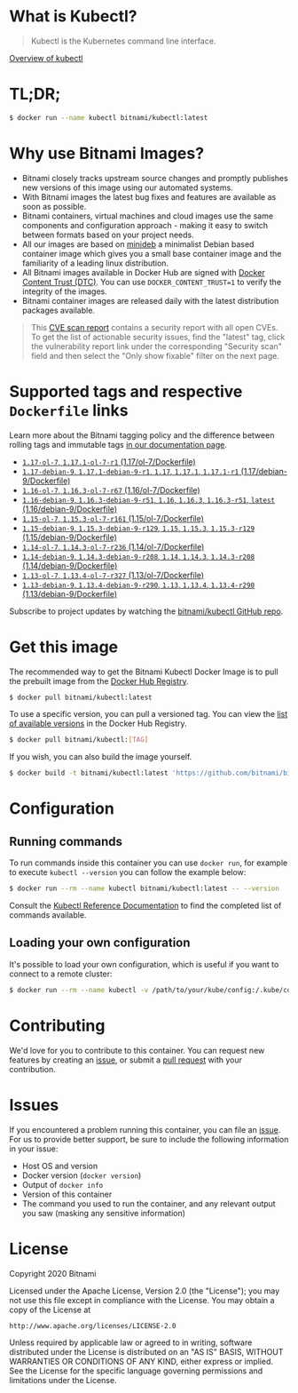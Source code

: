
# What is Kubectl?

> Kubectl is the Kubernetes command line interface.

[Overview of kubectl](https://kubernetes.io/docs/reference/kubectl/overview/)

# TL;DR;

```bash
$ docker run --name kubectl bitnami/kubectl:latest
```

# Why use Bitnami Images?

* Bitnami closely tracks upstream source changes and promptly publishes new versions of this image using our automated systems.
* With Bitnami images the latest bug fixes and features are available as soon as possible.
* Bitnami containers, virtual machines and cloud images use the same components and configuration approach - making it easy to switch between formats based on your project needs.
* All our images are based on [minideb](https://github.com/bitnami/minideb) a minimalist Debian based container image which gives you a small base container image and the familiarity of a leading linux distribution.
* All Bitnami images available in Docker Hub are signed with [Docker Content Trust (DTC)](https://docs.docker.com/engine/security/trust/content_trust/). You can use `DOCKER_CONTENT_TRUST=1` to verify the integrity of the images.
* Bitnami container images are released daily with the latest distribution packages available.


> This [CVE scan report](https://quay.io/repository/bitnami/kubectl?tab=tags) contains a security report with all open CVEs. To get the list of actionable security issues, find the "latest" tag, click the vulnerability report link under the corresponding "Security scan" field and then select the "Only show fixable" filter on the next page.

# Supported tags and respective `Dockerfile` links

Learn more about the Bitnami tagging policy and the difference between rolling tags and immutable tags [in our documentation page](https://docs.bitnami.com/containers/how-to/understand-rolling-tags-containers/).


* [`1.17-ol-7`, `1.17.1-ol-7-r1` (1.17/ol-7/Dockerfile)](https://github.com/bitnami/bitnami-docker-kubectl/blob/1.17.1-ol-7-r1/1.17/ol-7/Dockerfile)
* [`1.17-debian-9`, `1.17.1-debian-9-r1`, `1.17`, `1.17.1`, `1.17.1-r1` (1.17/debian-9/Dockerfile)](https://github.com/bitnami/bitnami-docker-kubectl/blob/1.17.1-debian-9-r1/1.17/debian-9/Dockerfile)
* [`1.16-ol-7`, `1.16.3-ol-7-r67` (1.16/ol-7/Dockerfile)](https://github.com/bitnami/bitnami-docker-kubectl/blob/1.16.3-ol-7-r67/1.16/ol-7/Dockerfile)
* [`1.16-debian-9`, `1.16.3-debian-9-r51`, `1.16`, `1.16.3`, `1.16.3-r51`, `latest` (1.16/debian-9/Dockerfile)](https://github.com/bitnami/bitnami-docker-kubectl/blob/1.16.3-debian-9-r51/1.16/debian-9/Dockerfile)
* [`1.15-ol-7`, `1.15.3-ol-7-r161` (1.15/ol-7/Dockerfile)](https://github.com/bitnami/bitnami-docker-kubectl/blob/1.15.3-ol-7-r161/1.15/ol-7/Dockerfile)
* [`1.15-debian-9`, `1.15.3-debian-9-r129`, `1.15`, `1.15.3`, `1.15.3-r129` (1.15/debian-9/Dockerfile)](https://github.com/bitnami/bitnami-docker-kubectl/blob/1.15.3-debian-9-r129/1.15/debian-9/Dockerfile)
* [`1.14-ol-7`, `1.14.3-ol-7-r236` (1.14/ol-7/Dockerfile)](https://github.com/bitnami/bitnami-docker-kubectl/blob/1.14.3-ol-7-r236/1.14/ol-7/Dockerfile)
* [`1.14-debian-9`, `1.14.3-debian-9-r208`, `1.14`, `1.14.3`, `1.14.3-r208` (1.14/debian-9/Dockerfile)](https://github.com/bitnami/bitnami-docker-kubectl/blob/1.14.3-debian-9-r208/1.14/debian-9/Dockerfile)
* [`1.13-ol-7`, `1.13.4-ol-7-r327` (1.13/ol-7/Dockerfile)](https://github.com/bitnami/bitnami-docker-kubectl/blob/1.13.4-ol-7-r327/1.13/ol-7/Dockerfile)
* [`1.13-debian-9`, `1.13.4-debian-9-r290`, `1.13`, `1.13.4`, `1.13.4-r290` (1.13/debian-9/Dockerfile)](https://github.com/bitnami/bitnami-docker-kubectl/blob/1.13.4-debian-9-r290/1.13/debian-9/Dockerfile)

Subscribe to project updates by watching the [bitnami/kubectl GitHub repo](https://github.com/bitnami/bitnami-docker-kubectl).

# Get this image

The recommended way to get the Bitnami Kubectl Docker Image is to pull the prebuilt image from the [Docker Hub Registry](https://hub.docker.com/r/bitnami/kubectl).

```bash
$ docker pull bitnami/kubectl:latest
```

To use a specific version, you can pull a versioned tag. You can view the [list of available versions](https://hub.docker.com/r/bitnami/kubectl/tags/) in the Docker Hub Registry.

```bash
$ docker pull bitnami/kubectl:[TAG]
```

If you wish, you can also build the image yourself.

```bash
$ docker build -t bitnami/kubectl:latest 'https://github.com/bitnami/bitnami-docker-kubectl.git#master:1.16/debian-9'
```

# Configuration

## Running commands

To run commands inside this container you can use `docker run`, for example to execute `kubectl --version` you can follow the example below:

```bash
$ docker run --rm --name kubectl bitnami/kubectl:latest -- --version
```

Consult the [Kubectl Reference Documentation](https://kubernetes.io/docs/reference/generated/kubectl/kubectl-commands) to find the completed list of commands available.

## Loading your own configuration

It's possible to load your own configuration, which is useful if you want to connect to a remote cluster:

```bash
$ docker run --rm --name kubectl -v /path/to/your/kube/config:/.kube/config bitnami/kubectl:latest
```

# Contributing

We'd love for you to contribute to this container. You can request new features by creating an [issue](https://github.com/bitnami/bitnami-docker-kubectl/issues), or submit a [pull request](https://github.com/bitnami/bitnami-docker-kubectl/pulls) with your contribution.

# Issues

If you encountered a problem running this container, you can file an [issue](https://github.com/bitnami/bitnami-docker-kubectl/issues). For us to provide better support, be sure to include the following information in your issue:

- Host OS and version
- Docker version (`docker version`)
- Output of `docker info`
- Version of this container
- The command you used to run the container, and any relevant output you saw (masking any sensitive information)

# License

Copyright 2020 Bitnami

Licensed under the Apache License, Version 2.0 (the "License");
you may not use this file except in compliance with the License.
You may obtain a copy of the License at

    http://www.apache.org/licenses/LICENSE-2.0

Unless required by applicable law or agreed to in writing, software
distributed under the License is distributed on an "AS IS" BASIS,
WITHOUT WARRANTIES OR CONDITIONS OF ANY KIND, either express or implied.
See the License for the specific language governing permissions and
limitations under the License.
